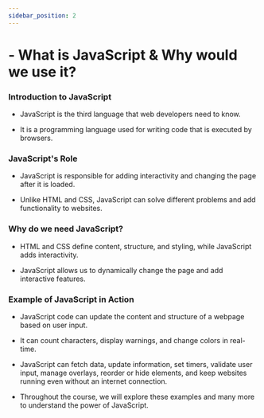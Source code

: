 ```yaml
---
sidebar_position: 2
---
```


# - What is JavaScript & Why would we use it?

### Introduction to JavaScript

- JavaScript is the third language that web developers need to know.

- It is a programming language used for writing code that is executed by browsers.

### JavaScript's Role

- JavaScript is responsible for adding interactivity and changing the page after it is loaded.

- Unlike HTML and CSS, JavaScript can solve different problems and add functionality to websites.

### Why do we need JavaScript?

- HTML and CSS define content, structure, and styling, while JavaScript adds interactivity.

- JavaScript allows us to dynamically change the page and add interactive features.

### Example of JavaScript in Action

- JavaScript code can update the content and structure of a webpage based on user input.

- It can count characters, display warnings, and change colors in real-time.

- JavaScript can fetch data, update information, set timers, validate user input, manage overlays, reorder or hide elements, and keep websites running even without an internet connection.

- Throughout the course, we will explore these examples and many more to understand the power of JavaScript.

